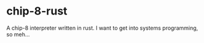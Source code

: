 # chip-8-rust
A chip-8 interpreter written in rust. I want to get into systems programming, so meh...
